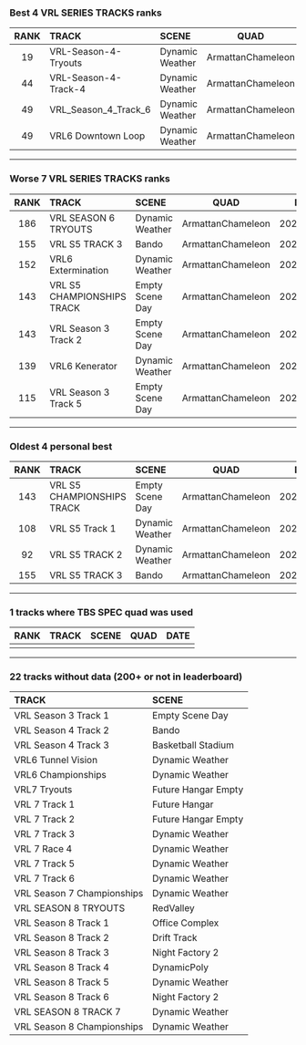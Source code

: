 ### Best 4 VRL SERIES TRACKS ranks
|RANK|TRACK|SCENE|QUAD|DATE|
|:---:|:---|:---|:---:|:---:|
|19|VRL-Season-4-Tryouts|Dynamic Weather|ArmattanChameleon|2020/05/28|
|44|VRL-Season-4-Track-4|Dynamic Weather|ArmattanChameleon|2020/05/28|
|49|VRL_Season_4_Track_6|Dynamic Weather|ArmattanChameleon|2020/05/28|
|49|VRL6 Downtown Loop|Dynamic Weather|ArmattanChameleon|2020/05/28|
---
### Worse 7 VRL SERIES TRACKS ranks
|RANK|TRACK|SCENE|QUAD|DATE|
|:---:|:---|:---|:---:|:---:|
|186|VRL SEASON 6 TRYOUTS|Dynamic Weather|ArmattanChameleon|2020/05/27|
|155|VRL S5 TRACK 3|Bando|ArmattanChameleon|2020/05/27|
|152|VRL6 Extermination|Dynamic Weather|ArmattanChameleon|2020/05/28|
|143|VRL S5 CHAMPIONSHIPS TRACK|Empty Scene Day|ArmattanChameleon|2020/05/27|
|143|VRL Season 3 Track 2|Empty Scene Day|ArmattanChameleon|2020/05/27|
|139|VRL6 Kenerator|Dynamic Weather|ArmattanChameleon|2020/05/28|
|115|VRL Season 3 Track 5|Empty Scene Day|ArmattanChameleon|2020/05/27|
---
### Oldest 4 personal best
|RANK|TRACK|SCENE|QUAD|DATE|
|:---:|:---|:---|:---:|:---:|
|143|VRL S5 CHAMPIONSHIPS TRACK|Empty Scene Day|ArmattanChameleon|2020/05/27|
|108|VRL S5 Track 1|Dynamic Weather|ArmattanChameleon|2020/05/27|
|92|VRL S5 TRACK 2|Dynamic Weather|ArmattanChameleon|2020/05/27|
|155|VRL S5 TRACK 3|Bando|ArmattanChameleon|2020/05/27|
---
### 1 tracks where TBS SPEC quad was used
|RANK|TRACK|SCENE|QUAD|DATE|
|:---:|:---|:---|:---:|:---:|
||||||
---
### 22 tracks without data (200+ or not in leaderboard)
|TRACK|SCENE|
|:---|:---|
|VRL Season 3 Track 1|Empty Scene Day|
|VRL Season 4 Track 2|Bando|
|VRL Season 4 Track 3|Basketball Stadium|
|VRL6 Tunnel Vision|Dynamic Weather|
|VRL6 Championships|Dynamic Weather|
|VRL7 Tryouts|Future Hangar Empty|
|VRL 7 Track 1|Future Hangar|
|VRL 7 Track 2|Future Hangar Empty|
|VRL 7 Track 3|Dynamic Weather|
|VRL 7 Race 4|Dynamic Weather|
|VRL 7 Track 5|Dynamic Weather|
|VRL 7 Track 6|Dynamic Weather|
|VRL Season 7 Championships|Dynamic Weather|
|VRL SEASON 8 TRYOUTS|RedValley|
|VRL Season 8 Track 1|Office Complex|
|VRL Season 8 Track 2|Drift Track|
|VRL Season 8 Track 3|Night Factory 2|
|VRL Season 8 Track 4|DynamicPoly|
|VRL Season 8 Track 5|Dynamic Weather|
|VRL Season 8 Track 6|Night Factory 2|
|VRL SEASON 8 TRACK 7|Dynamic Weather|
|VRL Season 8 Championships|Dynamic Weather|
